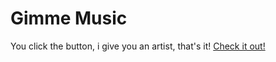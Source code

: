 # Gimme Music
You click the button, i give you an artist, that's it! [Check it out!](https://michellocana.github.io/GimmeMusic/)
